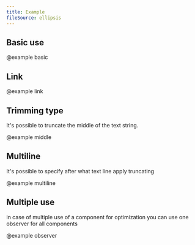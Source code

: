 ```yaml
---
title: Example
fileSource: ellipsis
---
```


## Basic use

@example basic

## Link

@example link

## Trimming type

It's possible to truncate the middle of the text string.

@example middle

## Multiline

It's possible to specify after what text line apply truncating

@example multiline

## Multiple use

in case of multiple use of a component for optimization you can use one observer for all components

@example observer
